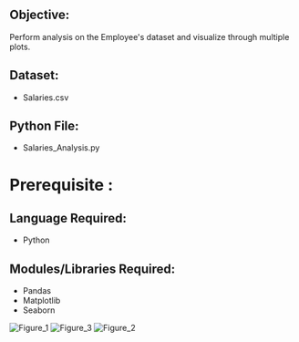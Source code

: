 ## Objective:
Perform analysis on the Employee's dataset and visualize through multiple plots.

## Dataset:
  * Salaries.csv
## Python File:
  * Salaries_Analysis.py
# Prerequisite :
## Language Required:
  * Python
## Modules/Libraries Required:
  * Pandas
  * Matplotlib
  * Seaborn


![Figure_1](https://github.com/officialarmannqureshi/Salary_Data_Analysis/assets/91754196/37af9b71-07de-44c3-bd9d-2be68e9b1f41)
![Figure_3](https://github.com/officialarmannqureshi/Salary_Data_Analysis/assets/91754196/1e1f473d-1f90-4837-8c6e-bf261b4e8b25)
![Figure_2](https://github.com/officialarmannqureshi/Salary_Data_Analysis/assets/91754196/0f9532db-9975-4c4a-a98c-73de53675300)
